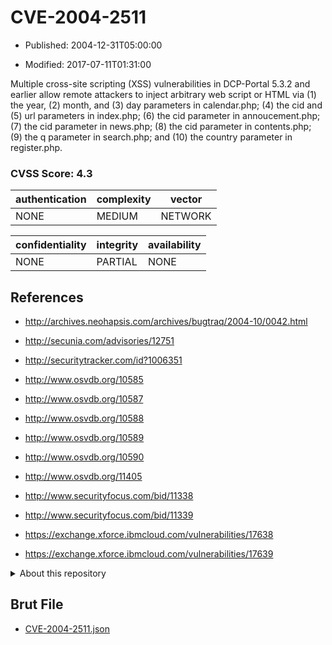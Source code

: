 # CVE-2004-2511

- Published: 2004-12-31T05:00:00

- Modified: 2017-07-11T01:31:00

Multiple cross-site scripting (XSS) vulnerabilities in DCP-Portal 5.3.2 and earlier allow remote attackers to inject arbitrary web script or HTML via (1) the year, (2) month, and (3) day parameters in calendar.php; (4) the cid and (5) url parameters in index.php; (6) the cid parameter in annoucement.php; (7) the cid parameter in news.php; (8) the cid parameter in contents.php; (9) the q parameter in search.php; and (10) the country parameter in register.php.

### CVSS Score: **4.3**

| authentication | complexity | vector |
| --- | --- | --- |
| NONE | MEDIUM | NETWORK |

| confidentiality | integrity | availability |
| --- | --- | --- |
| NONE | PARTIAL | NONE |

## References

* http://archives.neohapsis.com/archives/bugtraq/2004-10/0042.html

* http://secunia.com/advisories/12751

* http://securitytracker.com/id?1006351

* http://www.osvdb.org/10585

* http://www.osvdb.org/10587

* http://www.osvdb.org/10588

* http://www.osvdb.org/10589

* http://www.osvdb.org/10590

* http://www.osvdb.org/11405

* http://www.securityfocus.com/bid/11338

* http://www.securityfocus.com/bid/11339

* https://exchange.xforce.ibmcloud.com/vulnerabilities/17638

* https://exchange.xforce.ibmcloud.com/vulnerabilities/17639

<details>
<summary>About this repository</summary> 

  This repository is part of the project [Live Hack CVE](https://github.com/Live-Hack-CVE). Main website can be found [www.live-hack.org](https://www.live-hack.org) 
  
  Made by [Sn0wAlice](https://github.com/Sn0wAlice) for the people that care about security and need to have a feed of the latest CVEs. Hope you enjoy it, don't forget to star the repo and follow me on [Twitter](https://twitter.com/Sn0wAlice) and [Github](https://github.com/Sn0wAlice). And that is my [personnal website](https://www.alice-snow.me/)

  - [Home Page](https://github.com/Live-Hack-CVE)
  - [Framework](https://github.com/Live-Hack-CVE/cve-framework)
  - [CVE database](https://github.com/Live-Hack-CVE/full_database)
  - [Changelog](https://github.com/Live-Hack-CVE/Changelog)
</details>

## Brut File

* [CVE-2004-2511.json](https://raw.githubusercontent.com/Live-Hack-CVE/full_database/main/cves/2004/CVE-2004-2511.json)

